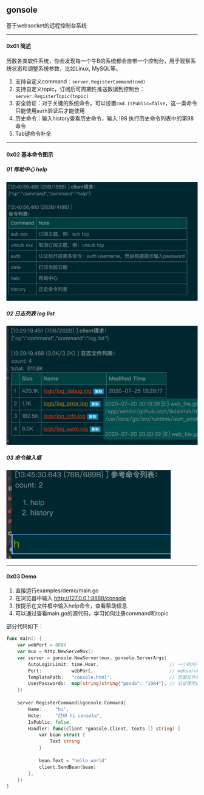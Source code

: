 ## gonsole
基于websocket的远程控制台系统



-----
#### 0x01 简述

历数各类软件系统，你会发现每一个牛B的系统都会自带一个控制台，用于观察系统状态和调整系统参数，比如Linux, MySQL等。

1. 支持自定义command：`server.RegisterCommand(cmd)`
1. 支持自定义topic，订阅后可周期性推送数据到控制台：`server.RegisterTopic(topic)`
1. 安全验证：对于关键的系统命令，可以设置`cmd.IsPublic=false`，这一类命令只能使用`auth`验证后才能使用
1. 历史命令：输入history查看历史命令，输入 !98 执行历史命令列表中的第98命令
1. Tab键命令补全



----

#### 0x02 基本命令图示

##### 01 帮助中心 help

<img src="https://raw.githubusercontent.com/lixianmin/gonsole/master/res/images/help.png?raw=true"  style="zoom:50%" />



##### 02 日志列表 log.list

<img src="https://raw.githubusercontent.com/lixianmin/gonsole/master/res/images/log.list.png?raw=true"  style="zoom:50%" />



##### 03 命令输入框

<img src="https://raw.githubusercontent.com/lixianmin/gonsole/master/res/images/inputbox.png?raw=true"  style="zoom:50%" />




----
#### 0x03 Demo
1. 直接运行examples/demo/main.go
1. 在浏览器中输入 http://127.0.0.1:8888/console
1. 按提示在文件框中输入help命令，查看帮助信息
1. 可以通过查看main.go的源代码，学习如何注册command和topic



部分代码如下：

```go
func main() {
	var webPort = 8888
	var mux = http.NewServeMux()
	var server = gonsole.NewServer(mux, gonsole.ServerArgs{
		AutoLoginLimit: time.Hour,                          // 一小时内不需要重新认证
		Port:           webPort,                            // webserver端口
		TemplatePath:   "console.html",                     // 页面文件模板
		UserPasswords:  map[string]string{"panda": "1984"}, // 认证使用的用户名密码
	})

	server.RegisterCommand(&gonsole.Command{
		Name:     "hi",
		Note:     "打印 hi console",
		IsPublic: false,
		Handler: func(client *gonsole.Client, texts [] string) {
			var bean struct {
				Text string
			}

			bean.Text = "hello world"
			client.SendBean(bean)
		},
	})
}
```
